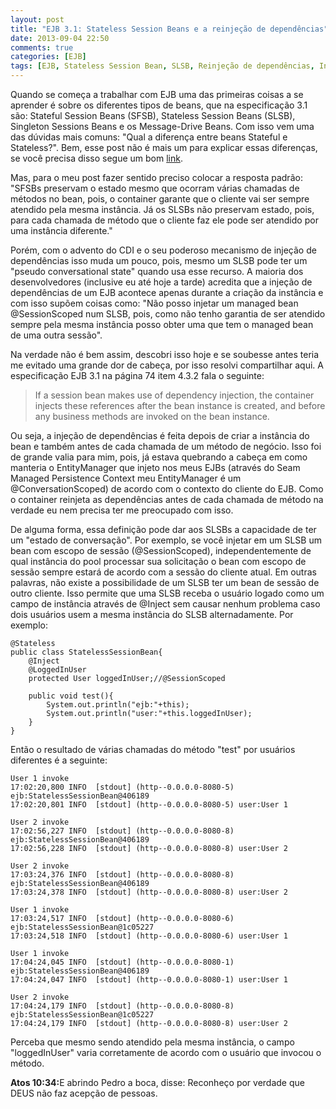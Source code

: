 ```yaml
---
layout: post
title: "EJB 3.1: Stateless Session Beans e a reinjeção de dependências"
date: 2013-09-04 22:50
comments: true
categories: [EJB]
tags: [EJB, Stateless Session Bean, SLSB, Reinjeção de dependências, Injeção de dependências]
---
```


Quando se começa a trabalhar com EJB uma das primeiras coisas a se aprender é sobre os diferentes tipos de beans, que na especificação 3.1 são: Stateful Session Beans (SFSB), Stateless Session Beans (SLSB), Singleton Sessions Beans e os Message-Drive Beans. Com isso vem uma das dúvidas mais comuns: "Qual a diferença entre beans Stateful e Stateless?". Bem, esse post não é mais um para explicar essas diferenças, se você precisa disso segue um bom <a target="_blank" href="http://www.theserverside.com/tutorial/Which-EJB-to-use-Stateful-stateless-and-singleton-session-beans-compared">link</a>.

Mas, para o meu post fazer sentido preciso colocar a resposta padrão: "SFSBs preservam o estado mesmo que ocorram várias chamadas de métodos no bean, pois, o container garante que o cliente vai ser sempre atendido pela mesma instância. Já os SLSBs não preservam estado, pois, para cada chamada de método que o cliente faz ele pode ser atendido por uma instância diferente."

Porém, com o advento do CDI e o seu poderoso mecanismo de injeção de dependências isso muda um pouco, pois, mesmo um SLSB pode ter um "pseudo conversational state" quando usa esse recurso. A maioria dos desenvolvedores (inclusive eu até hoje a tarde) acredita que a injeção de dependências de um EJB acontece apenas durante a criação da instância e com isso supõem coisas como: "Não posso injetar um managed bean @SessionScoped num SLSB, pois, como não tenho garantia de ser atendido sempre pela mesma instância posso obter uma que tem o managed bean de uma outra sessão".

<!-- more -->

Na verdade não é bem assim, descobri isso hoje e se soubesse antes teria me evitado uma grande dor de cabeça, por isso resolvi compartilhar aqui. A especificação EJB 3.1 na página 74 item 4.3.2 fala o seguinte:
> If a session bean makes use of dependency injection, the container injects these references after the bean instance is created, and before any business methods are invoked on the bean instance.

Ou seja, a injeção de dependências é feita depois de criar a instância do bean e também antes de cada chamada de um método de negócio. Isso foi de grande valia para mim, pois, já estava quebrando a cabeça em como manteria o EntityManager que injeto nos meus EJBs (através do Seam Managed Persistence Context meu EntityManager é um @ConversationScoped) de acordo com o contexto do cliente do EJB. Como o container reinjeta as dependências antes de cada chamada de método na verdade eu nem precisa ter me preocupado com isso.

De alguma forma, essa definição pode dar aos SLSBs a capacidade de ter um "estado de conversação". Por exemplo, se você injetar em um SLSB um bean com escopo de sessão (@SessionScoped), independentemente de qual instância do pool processar sua solicitação o bean com escopo de sessão sempre estará de acordo com a sessão do cliente atual. Em outras palavras, não existe a possibilidade de um SLSB ter um bean de sessão de outro cliente. Isso permite que uma SLSB receba o usuário logado como um campo de instância através de @Inject sem causar nenhum problema caso dois usuários usem a mesma instância do SLSB alternadamente. Por exemplo:

	@Stateless
	public class StatelessSessionBean{
	    @Inject
	    @LoggedInUser
	    protected User loggedInUser;//@SessionScoped

	    public void test(){
	        System.out.println("ejb:"+this);
	        System.out.println("user:"+this.loggedInUser);
	    }
	}

Então o resultado de várias chamadas do método "test" por usuários diferentes é a seguinte:

	User 1 invoke
	17:02:20,800 INFO  [stdout] (http--0.0.0.0-8080-5) ejb:StatelessSessionBean@406189
	17:02:20,801 INFO  [stdout] (http--0.0.0.0-8080-5) user:User 1

	User 2 invoke
	17:02:56,227 INFO  [stdout] (http--0.0.0.0-8080-8) ejb:StatelessSessionBean@406189
	17:02:56,228 INFO  [stdout] (http--0.0.0.0-8080-8) user:User 2

	User 2 invoke
	17:03:24,376 INFO  [stdout] (http--0.0.0.0-8080-8) ejb:StatelessSessionBean@406189
	17:03:24,378 INFO  [stdout] (http--0.0.0.0-8080-8) user:User 2

	User 1 invoke
	17:03:24,517 INFO  [stdout] (http--0.0.0.0-8080-6) ejb:StatelessSessionBean@1c05227
	17:03:24,518 INFO  [stdout] (http--0.0.0.0-8080-6) user:User 1

	User 1 invoke
	17:04:24,045 INFO  [stdout] (http--0.0.0.0-8080-1) ejb:StatelessSessionBean@406189
	17:04:24,047 INFO  [stdout] (http--0.0.0.0-8080-1) user:User 1

	User 2 invoke
	17:04:24,179 INFO  [stdout] (http--0.0.0.0-8080-8) ejb:StatelessSessionBean@1c05227
	17:04:24,179 INFO  [stdout] (http--0.0.0.0-8080-8) user:User 2

Perceba que mesmo sendo atendido pela mesma instância, o campo "loggedInUser" varia corretamente de acordo com o usuário que invocou o método.

<strong>Atos 10:34:</strong>E abrindo Pedro a boca, disse: Reconheço por verdade que DEUS não faz acepção de pessoas.
